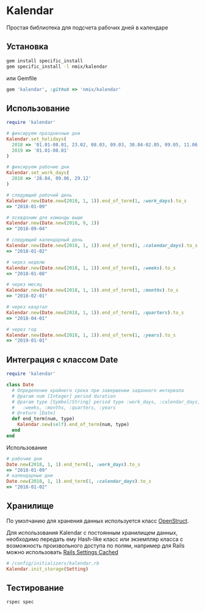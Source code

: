# Kalendar

Простая библиотека для подсчета рабочих дней в календаре

## Установка



```bash
gem install specific_install
gem specific_install -l nmix/kalendar
```

или Gemfile

```ruby
gem 'kalendar', :github => 'nmix/kalendar'
```

## Использование

```ruby
require 'kalendar'

# фиксируем праздничные дни
Kalendar.set_holidays(
  2018 => '01.01-08.01, 23.02, 08.03, 09.03, 30.04-02.05, 09.05, 11.06, 12.06, 15.06, 21.08, 30.08, 05.11, 06.11, 31.12',
  2019 => '01.01-08.01'
)

# фиксируем рабочие дни
Kalendar.set_work_days(
  2018 => '28.04, 09.06, 29.12'
)

# следующий рабочий день
Kalendar.new(Date.new(2018, 1, 1)).end_of_term(1, :work_days).to_s
=> "2018-01-09"

# псевдоним для команды выше
Kalendar.new(Date.new(2018, 9, 1))
=> "2018-09-04"

# следующий календарный день
Kalendar.new(Date.new(2018, 1, 1)).end_of_term(1, :calendar_days).to_s
=> "2018-01-02"

# через неделю
Kalendar.new(Date.new(2018, 1, 1)).end_of_term(1, :weeks).to_s
=> "2018-01-08"

# через месяц
Kalendar.new(Date.new(2018, 1, 1)).end_of_term(1, :months).to_s
=> "2018-02-01"

# через квартал
Kalendar.new(Date.new(2018, 1, 1)).end_of_term(1, :quarters).to_s
=> "2018-04-01"

# через год
Kalendar.new(Date.new(2018, 1, 1)).end_of_term(1, :years).to_s
=> "2019-01-01"
```

## Интеграция с классом Date

```ruby
require 'kalendar'

class Date
  # Определение крайнего срока при завершении заданного интервала
  # @param num [Integer] period duration
  # @param type [Symbol/String] period type :work_days, :calendar_days,
  #   :weeks, :months, :quarters, :years
  # @return [Date]
  def end_term(num, type)
    Kalendar.new(self).end_of_term(num, type)
  end
end

```

Использование

```ruby
# рабочие дни
Date.new(2018, 1, 1).end_term(1, :work_days).to_s
=> "2018-01-09"
# календарные дни
Date.new(2018, 1, 1).end_term(1, :calendar_days).to_s
=> "2018-01-02"
```

## Хранилище

По умолчанию для хранения данных используется класс [OpenStruct](http://ruby-doc.org/stdlib-2.5.1/libdoc/ostruct/rdoc/OpenStruct.html).

Для использования Kalendar с постоянным хранилищем данных, необходимо передать ему Hash-like класс или экземпляр класса с возможность произвольного доступа по полям, например для Rails можно использовать [Rails Settings Cached](https://github.com/huacnlee/rails-settings-cached)

```ruby
# /config/initializers/kalendar.rb
Kalendar.init_storage(Setting)
```

## Тестирование

```bash
rspec spec
```
